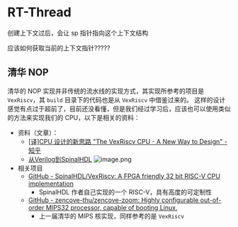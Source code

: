 # RT-Thread
创建上下文过后，会让 sp 指针指向这个上下文结构

应该如何获取当前的上下文指针?????

## 清华 NOP
清华的 NOP 实现并非传统的流水线的实现方式，其实现所参考的项目是 `VexRiscv`，其 `build` 目录下的代码也是从 `VexRiscv` 中借鉴过来的。
这样的设计感觉有点过于超前了，目前还没看懂，但是我们经过学习后，应该也可以使用类似的方法来实现我们的 CPU，以下是相关的资料：
- 资料（文章）：
	- [[译]CPU 设计的新思路 "The VexRiscv CPU - A New Way to Design" - 知乎]( https://zhuanlan.zhihu.com/p/404224698 )
	- [从Verilog到SpinalHDL](https://mp.weixin.qq.com/s/VzRtQXlLY0h4Q8PzS6m7hQ) ![image.png](https://jiunian-pic-1310185536.cos.ap-nanjing.myqcloud.com/picgo20240421205817.png)
- 相关项目
	- [GitHub - SpinalHDL/VexRiscv: A FPGA friendly 32 bit RISC-V CPU implementation](https://github.com/SpinalHDL/VexRiscv)
		- SpinalHDL 作者自己实现的一个 RISC-V，具有高度的可定制性
	- [GitHub - zencove-thu/zencove-zoom: Highly configurable out-of-order MIPS32 processor, capable of booting Linux.](https://github.com/zencove-thu/zencove-zoom)
		- 上一届清华的 MIPS 核实现，同样参考的是 `VexRiscv`